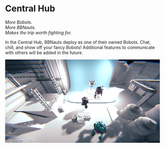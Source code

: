 # Central Hub

_More Bobots._ \
_More BBNauts._ \
_Makes the trip worth fighting for._&#x20;

In the Central Hub, BBNauts deploy as one of their owned Bobots. Chat, chill, and show off your fancy Bobots! Additional features to communicate with others will be added in the future.&#x20;

![Bobots Central Hub Prototype](<../.gitbook/assets/image (1) (1) (1).png>)
